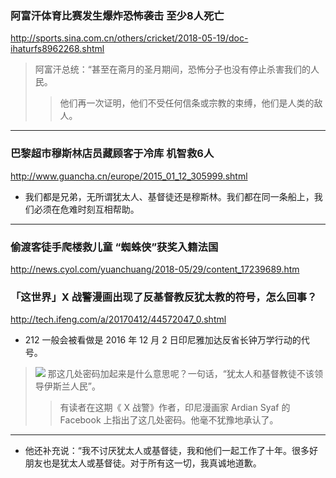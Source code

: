 ### 阿富汗体育比赛发生爆炸恐怖袭击 至少8人死亡
http://sports.sina.com.cn/others/cricket/2018-05-19/doc-ihaturfs8962268.shtml
>阿富汗总统：“甚至在斋月的圣月期间，恐怖分子也没有停止杀害我们的人民。
>>他们再一次证明，他们不受任何信条或宗教的束缚，他们是人类的敌人。
---
### 巴黎超市穆斯林店员藏顾客于冷库 机智救6人
http://www.guancha.cn/europe/2015_01_12_305999.shtml
- 我们都是兄弟，无所谓犹太人、基督徒还是穆斯林。我们都在同一条船上，我们必须在危难时刻互相帮助。
---
### 偷渡客徒手爬楼救儿童 “蜘蛛侠”获奖入籍法国
http://news.cyol.com/yuanchuang/2018-05/29/content_17239689.htm
### 「这世界」X 战警漫画出现了反基督教反犹太教的符号，怎么回事？
http://tech.ifeng.com/a/20170412/44572047_0.shtml
- 212 一般会被看做是 2016 年 12 月 2 日印尼雅加达反省长钟万学行动的代号。
>![](http://p2.ifengimg.com/cmpp/2017/04/12/16/099078b4-4351-4147-9c10-5ec60ec00dc5_size46_w600_h386.jpg-w600)
>那这几处密码加起来是什么意思呢？一句话，“犹太人和基督教徒不该领导伊斯兰人民”。
>>有读者在这期《 X 战警》作者，印尼漫画家 Ardian Syaf 的 Facebook 上指出了这几处密码。他毫不犹豫地承认了。
---
- 他还补充说：“我不讨厌犹太人或基督徒，我和他们一起工作了十年。很多好朋友也是犹太人或基督徒。对于所有这一切，我真诚地道歉。